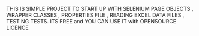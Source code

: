THIS IS SIMPLE PROJECT TO START UP WITH SELENIUM PAGE OBJECTS , WRAPPER CLASSES , PROPERTIES FILE , 
READING EXCEL DATA FILES , TEST NG TESTS. 
ITS FREE and YOU CAN USE IT with OPENSOURCE LICENCE
  

